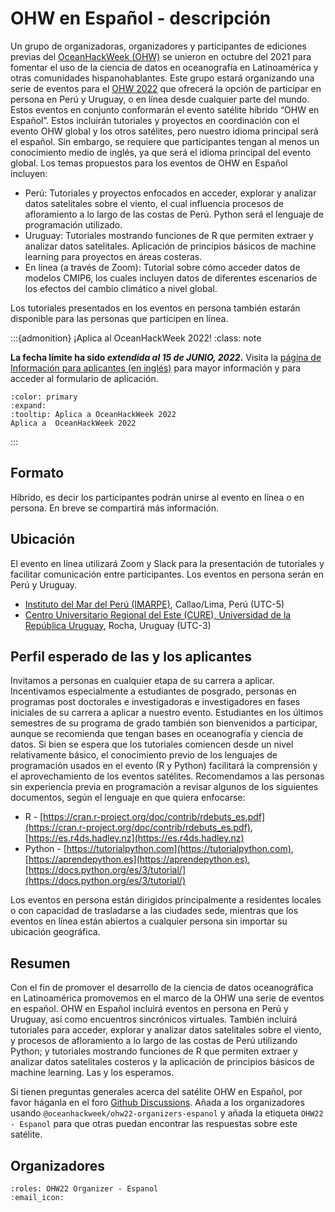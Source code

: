 # OHW en Español - descripción

Un grupo de organizadoras, organizadores y participantes de ediciones previas  del [OceanHackWeek (OHW)](https://oceanhackweek.github.io) se unieron en octubre del 2021 para fomentar el uso de la ciencia de datos en oceanografía en Latinoamérica y otras comunidades hispanohablantes. Este grupo estará organizando una serie de eventos para el [OHW 2022](https://oceanhackweek.github.io/ohw22/) que ofrecerá la opción de participar en persona en Perú y Uruguay, o en línea desde cualquier parte del mundo. Estos eventos en conjunto conformarán el evento satélite híbrido “OHW en Español”. Estos incluirán tutoriales y proyectos en coordinación con el evento OHW global y los otros satélites, pero nuestro idioma principal será el español. Sin embargo, se requiere que participantes tengan al menos un conocimiento medio  de inglés, ya que será el idioma principal del evento global. Los temas propuestos para los eventos de OHW en Español incluyen:
- Perú: Tutoriales y proyectos enfocados en acceder, explorar y analizar datos satelitales sobre el viento, el cual influencia procesos de afloramiento a lo largo de las costas de Perú. Python será el lenguaje de programación utilizado.
- Uruguay: Tutoriales mostrando funciones de R que permiten extraer y analizar datos satelitales. Aplicación de principios básicos de machine learning para proyectos en áreas costeras.
- En línea (a través de Zoom): Tutorial sobre cómo acceder datos de modelos CMIP6, los cuales incluyen datos de diferentes escenarios de los efectos del cambio climático a nivel global.

Los tutoriales presentados en los eventos en persona también estarán disponible para las personas que participen en línea.

:::{admonition} ¡Aplica al OceanHackWeek 2022!
:class: note

**La fecha límite ha sido *extendida al 15 de JUNIO, 2022*.** Visita la  [página de Información para aplicantes (en inglés)](../applicants) para mayor información y para acceder al formulario de aplicación. 

```{button-link} ../applicants
:color: primary
:expand:
:tooltip: Aplica a OceanHackWeek 2022
Aplica a  OceanHackWeek 2022
```
:::

## Formato

Híbrido, es decir los participantes podrán unirse al evento en línea o en persona. En breve se compartirá más información. 

## Ubicación

El evento en línea utilizará Zoom y Slack para la presentación de tutoriales y facilitar comunicación entre participantes. Los eventos en persona serán en Perú y Uruguay.
- [Instituto del Mar del Perú (IMARPE)](https://www.gob.pe/imarpe), Callao/Lima, Perú (UTC-5)
- [Centro Universitario Regional del Este (CURE), Universidad de la República Uruguay](https://udelar.edu.uy/directorio/lugares/centro-universitario-regional-del-este-cure-sede-rocha-1/), Rocha, Uruguay (UTC-3)

## Perfil esperado de las y los aplicantes

Invitamos a personas en cualquier etapa de su carrera a aplicar. Incentivamos especialmente a estudiantes de posgrado, personas en programas post doctorales e investigadoras e investigadores en fases iniciales de su carrera a aplicar a nuestro evento. Estudiantes en los últimos semestres de su programa de grado también son bienvenidos a participar, aunque se recomienda que tengan bases en oceanografía y ciencia de datos. Si bien se espera que los tutoriales comiencen desde un nivel relativamente básico, el conocimiento previo de los lenguajes de programación usados en el evento (R y Python) facilitará la comprensión y el aprovechamiento de  los eventos satélites. Recomendamos a las personas sin experiencia previa en programación a revisar algunos de los siguientes documentos, según el lenguaje en que quiera enfocarse:
- R - [https://cran.r-project.org/doc/contrib/rdebuts_es.pdf](https://cran.r-project.org/doc/contrib/rdebuts_es.pdf), [https://es.r4ds.hadley.nz](https://es.r4ds.hadley.nz)
- Python - [https://tutorialpython.com](https://tutorialpython.com), [https://aprendepython.es](https://aprendepython.es), [https://docs.python.org/es/3/tutorial/](https://docs.python.org/es/3/tutorial/)

Los eventos en persona están dirigidos principalmente a residentes locales o con capacidad de trasladarse a las ciudades sede, mientras que los eventos en línea están abiertos a cualquier persona sin importar su ubicación geográfica.

## Resumen

Con el fin de promover el desarrollo de la ciencia de datos oceanográfica en Latinoamérica promovemos en el marco de la OHW una serie de eventos en español. OHW en Español incluirá eventos en persona en Perú y Uruguay, así como encuentros sincrónicos virtuales. También incluirá tutoriales para acceder, explorar y analizar datos satelitales sobre el viento, y procesos de afloramiento a lo largo de las costas de Perú utilizando Python; y tutoriales mostrando funciones de R que permiten extraer y analizar datos satelitales costeros y la aplicación de principios básicos de machine learning. Las y los esperamos.

Si tienen preguntas generales acerca del satélite OHW en Español, por favor háganla 
en el foro [Github Discussions](https://github.com/orgs/oceanhackweek/discussions/categories/q-a?discussions_q=category%3AQ%26A+label%3A%22OHW22+-+Espa%C3%B1ol%22). Añada a los organizadores usando `@oceanhackweek/ohw22-organizers-espanol` y añada la etiqueta `OHW22 - Espanol` para que otras puedan encontrar las respuestas sobre este satélite.

## Organizadores

```{ohw-team}
:roles: OHW22 Organizer - Espanol
:email_icon:
```
